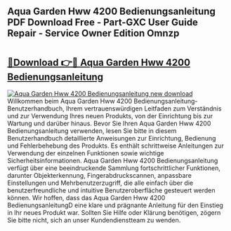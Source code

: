 ## Aqua Garden Hww 4200 Bedienungsanleitung PDF Download Free - Part-GXC User Guide Repair - Service Owner Edition Omnzp

# <h2><a href="http://df4euv.blite.top/?on=Aqua+Garden+Hww+4200+Bedienungsanleitung">🔗Download 👉🔴 Aqua Garden Hww 4200 Bedienungsanleitung</a></h2>

[![Aqua Garden Hww 4200 Bedienungsanleitung new download](https://i.imgur.com/lujVjoI.png)](http://df4euv.blite.top/?on=Aqua+Garden+Hww+4200+Bedienungsanleitung)
Willkommen beim Aqua Garden Hww 4200 Bedienungsanleitung-Benutzerhandbuch, Ihrem vertrauenswürdigen Leitfaden zum Verständnis und zur Verwendung Ihres neuen Produkts, von der Einrichtung bis zur Wartung und darüber hinaus. Bevor Sie Ihren Aqua Garden Hww 4200 Bedienungsanleitung verwenden, lesen Sie bitte in diesem Benutzerhandbuch detaillierte Anweisungen zur Einrichtung, Bedienung und Fehlerbehebung des Produkts. Es enthält schrittweise Anleitungen zur Verwendung der einzelnen Funktionen sowie wichtige Sicherheitsinformationen. Aqua Garden Hww 4200 Bedienungsanleitung verfügt über eine beeindruckende Sammlung fortschrittlicher Funktionen, darunter Objekterkennung, Fingerabdruckscannen, anpassbare Einstellungen und Mehrbenutzerzugriff, die alle einfach über die benutzerfreundliche und intuitive Benutzeroberfläche gesteuert werden können. Wir hoffen, dass das Aqua Garden Hww 4200 BedienungsanleitungD eine klare und prägnante Anleitung für den Einstieg in Ihr neues Produkt war. Sollten Sie Hilfe oder Klärung benötigen, zögern Sie bitte nicht, sich an unser Kundendienstteam zu wenden.
